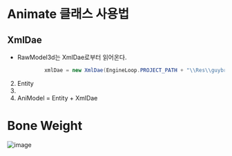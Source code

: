 # Animate 클래스 사용법
## XmlDae 
  - RawModel3d는 XmlDae로부터 읽어온다.

```c#
            xmlDae = new XmlDae(EngineLoop.PROJECT_PATH + "\\Res\\guybrush.dae");
```

2. Entity
3. 
4. AniModel = Entity + XmlDae


# Bone Weight
![image](https://github.com/mekjh12/RiggedModel/assets/122244587/314673e7-6648-4956-ab53-47f2c60c7a19)

